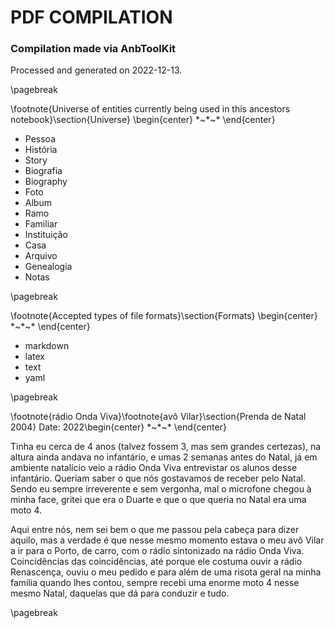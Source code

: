 # PDF COMPILATION


### Compilation made via AnbToolKit

Processed and generated on 2022-12-13.


\pagebreak

\footnote{Universe of entities currently being used in this ancestors notebook}\section{Universe}
\begin{center}
  $\ast$~$\ast$~$\ast$
\end{center}	

* Pessoa
* História
* Story
* Biografia
* Biography
* Foto
* Album
* Ramo
* Familiar
* Instituição
* Casa
* Arquivo
* Genealogia
* Notas

\pagebreak

\footnote{Accepted types of file formats}\section{Formats}
\begin{center}
  $\ast$~$\ast$~$\ast$
\end{center}	

* markdown
* latex
* text
* yaml

\pagebreak

\footnote{rádio Onda Viva}\footnote{avô Vilar}\section{Prenda de Natal 2004}
Date: 	2022\begin{center}
  $\ast$~$\ast$~$\ast$
\end{center}	


Tinha eu cerca de 4 anos (talvez fossem 3, mas sem grandes certezas), na
altura ainda andava no infantário, e umas 2 semanas antes do Natal, já
em ambiente natalício veio a rádio Onda Viva entrevistar os alunos desse
infantário. Queriam saber o que nós gostavamos de receber pelo Natal.
Sendo eu sempre irreverente e sem vergonha, mal o microfone chegou à
minha face, gritei que era o Duarte e que o que queria no Natal era uma
moto 4.

Aqui entre nós, nem sei bem o que me passou pela cabeça para
dizer aquilo, mas a verdade é que nesse mesmo momento estava o meu avô
Vilar a ir para o Porto, de carro, com o rádio sintonizado na rádio Onda
Viva. Coincidências das coincidências, até porque ele costuma ouvir a
rádio Renascença, ouviu o meu pedido e para além de uma risota geral na
minha família quando lhes contou, sempre recebi uma enorme moto 4 nesse
mesmo Natal, daquelas que dá para conduzir e tudo.

\pagebreak

